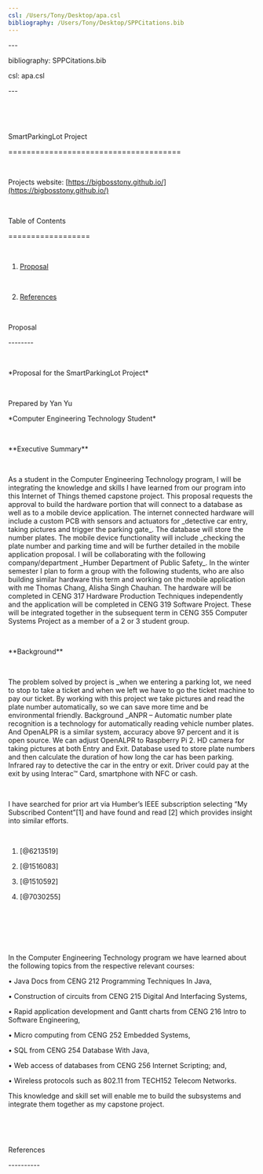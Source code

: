 ```yaml
---
csl: /Users/Tony/Desktop/apa.csl
bibliography: /Users/Tony/Desktop/SPPCitations.bib
---
```


\---

bibliography: SPPCitations.bib

csl: apa.csl

\---

 

 

SmartParkingLot Project

======================================

 

Projects website:
[https://bigbosstony.github.io/](https://bigbosstony.github.io/)

 

Table of Contents

==================

 

1.  [Proposal](\#proposal)

 

2.  [References](\#references)

 

Proposal

\--------

 

\*Proposal for the SmartParkingLot Project\*

 

Prepared by Yan Yu

\*Computer Engineering Technology Student\*

 

\*\*Executive Summary\*\*

 

As a student in the Computer Engineering Technology program, I will be
integrating the knowledge and skills I have learned from our program into this
Internet of Things themed capstone project. This proposal requests the approval
to build the hardware portion that will connect to a database as well as to a
mobile device application. The internet connected hardware will include a custom
PCB with sensors and actuators for \_detective car entry, taking pictures and
trigger the parking gate_. The database will store the number plates. The mobile
device functionality will include \_checking the plate number and parking time
and will be further detailed in the mobile application proposal. I will be
collaborating with the following company/department \_Humber Department of
Public Safety_. In the winter semester I plan to form a group with the following
students, who are also building similar hardware this term and working on the
mobile application with me Thomas Chang, Alisha Singh Chauhan. The hardware will
be completed in CENG 317 Hardware Production Techniques independently and the
application will be completed in CENG 319 Software Project. These will be
integrated together in the subsequent term in CENG 355 Computer Systems Project
as a member of a 2 or 3 student group.

 

\*\*Background\*\*

 

The problem solved by project is \_when we entering a parking lot, we need to
stop to take a ticket and when we left we have to go the ticket machine to pay
our ticket. By working with this project we take pictures and read the plate
number automatically, so we can save more time and be environmental friendly.
Background \_ANPR – Automatic number plate recognition is a technology for
automatically reading vehicle number plates. And OpenALPR is a similar system,
accuracy above 97 percent and it is open source. We can adjust OpenALPR to
Raspberry Pi 2. HD camera for taking pictures at both Entry and Exit. Database
used to store plate numbers and then calculate the duration of how long the car
has been parking. Infrared ray to detective the car in the entry or exit. Driver
could pay at the exit by using Interac™ Card, smartphone with NFC or cash.

 

I have searched for prior art via Humber’s IEEE subscription selecting “My
Subscribed Content”[1] and have found and read [2] which provides insight into
similar efforts.

 

1.  [@6213519]

2.  [@1516083]

3.  [@1510592]

4.  [@7030255]

 

 

 

In the Computer Engineering Technology program we have learned about the
following topics from the respective relevant courses:

•	Java Docs from CENG 212 Programming Techniques In Java,

•	Construction of circuits from CENG 215 Digital And Interfacing Systems,

•	Rapid application development and Gantt charts from CENG 216 Intro to Software
Engineering,

•	Micro computing from CENG 252 Embedded Systems,

•	SQL from CENG 254 Database With Java,

•	Web access of databases from CENG 256 Internet Scripting; and,

•	Wireless protocols such as 802.11 from TECH152 Telecom Networks.

This knowledge and skill set will enable me to build the subsystems and
integrate them together as my capstone project.

 

 

References

\----------

 
